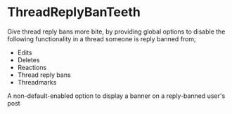 # ThreadReplyBanTeeth

Give thread reply bans more bite, by providing global options to disable the following functionality in a thread someone is reply banned from;
- Edits
- Deletes
- Reactions
- Thread reply bans
- Threadmarks

A non-default-enabled option to display a banner on a reply-banned user's post